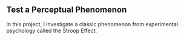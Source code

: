 ## Test a Perceptual Phenomenon

In this project, I investigate a classic phenomenon from experimental psychology called the Stroop Effect. 